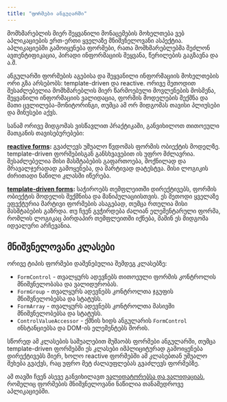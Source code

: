 ```yaml
---
title: "ფორმები ანგულარში"
---
```


მომხმარებლის მიერ შეყვანილი მონაცემების მოხელთება ვებ აპლიკაციების
ერთ-ერთი ყველაზე მნიშვნელოვანი ასპექტია. აპლიკაციებში გამოიყენება
ფორმები, რათა მომხმარებლებმა შეძლონ ავთენტიფიკაცია, პირადი ინფორმაციის
შეყვანა, წერილების გაგზავნა და ა.შ.

ანგულარში ფორმების აგებისა და შეყვანილი ინფორმაციის მოხელთების ორი
გზა არსებობს: template-driven და reactive. ორივე მეთოდით შესაძლებელია
მომხმარებლის მიერ წარმოებული მოვლენების მოსმენა, შეყვანილი ინფორმაციის
ვალიდაცია, ფორმის მოდელების შექმნა და მათი ცვლილება-მონიტორინგი,
თუმცა ამ ორ მიდგომას თავისი პლიუსები და მინუსები აქვს.

სანამ ორივე მიდგომას ვისწავლით პრაქტიკაში, განვიხილოთ თითოეული მათგანის
თავისებურებები:

**[reactive forms](./doc/guides/angular/forms/reactive):**
გვაძლევს უშუალო წვდომას ფორმის ობიექტის მოდელზე.
template-driven ფორმებისგან განსხვავებით ის უფრო მძლავრია. შესაძლებელია
მისი მასშტაბების გაფართოება, მოქნილად და მრავალჯერადად გამოყენება, და
მარტივად დატესტვა. მისი ლოგიკის ძირითადი ნაწილი კლასში იწერება.

**[template-driven forms](./doc/guides/angular/forms/template-driven):**
საჭიროებს თემფლეითში დირექტივებს, ფორმის ობიექტის
მოდელის შექმნისა და მანიპულაციისთვის. ეს მეთოდი ყველაზე ეფექტურია მარტივი
ფორმების ასაგებად, თუმცა რთულია მისი მასშტაბების გაზრდა. თუ ჩვენ გვჭირდება
ძალიან ელემენტარული ფორმა, რომლის ლოგიკაც პირდაპირ თემფლეითში იქნება,
მაშინ ეს მიდგომა იდეალური არჩევანია.

## მნიშვნელოვანი კლასები

ორივე ტიპის ფორმები დაშენებულია შემდეგ კლასებზე:

- `FormControl` - თვალყურს ადევნებს თითოეული ფორმის კონტროლის მნიშვნელობასა და ვალიდურობას.
- `FormGroup` - თვალყურს ადევნებს კონტროლთა ჯგუფის მნიშვნელობებსა და სტატუსს.
- `FormArray` - თვალყურს ადევნებს კონტროლთა მასივში მნიშვნელობებსა და სტატუსს.
- `ControlValueAccessor` - ქმნის ხიდს ანგულარის `FormControl` ინსტანციებსა და DOM-ის ელემენტებს შორის.

სწორედ ამ კლასების საშუალებით მუშაობს ფორმები ანგულარში, თუმცა template-driven
ფორმებში ეს კლასები იმპლიციტურად გამოიყენება დირექტივებს მიერ, ხოლო
reactive ფორმებში ამ კლასებთან უშუალო შეხება გვაქვს, რაც უფრო მეტ ძალაუფლებას
გვაძლევს ფორმებზე.

ამ თავში ჩვენ ასევე განვიხილავთ [ვალიდატორებსა და ვალიდაციას](./doc/guides/angular/forms/validation),
რომელიც ფორმების მნიშვნელოვანი ნაწილია თანამედროვე აპლიკაციებში.
